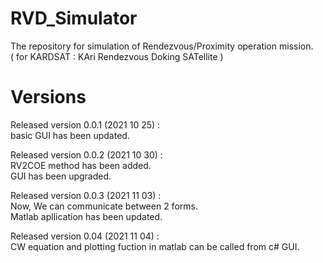 # RVD_Simulator   
The repository for simulation of Rendezvous/Proximity operation mission.    
( for KARDSAT : KAri Rendezvous Doking SATellite )   
   
# Versions   
Released version 0.0.1 (2021 10 25) :   
basic GUI has been updated.   

Released version 0.0.2 (2021 10 30) :   
RV2COE method has been added.   
GUI has been upgraded.   
   
Released version 0.0.3 (2021 11 03) :   
Now, We can communicate between 2 forms.   
Matlab apllication has been updated.   
   
   
Released version 0.04 (2021 11 04) :   
CW equation and plotting fuction in matlab can be called from c# GUI.   
